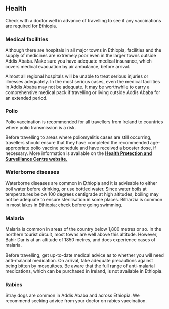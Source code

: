 ## Health

Check with a doctor well in advance of travelling to see if any vaccinations are required for Ethiopia.

### **Medical facilities**

Although there are hospitals in all major towns in Ethiopia, facilities and the supply of medicines are extremely poor even in the larger towns outside Addis Ababa. Make sure you have adequate medical insurance, which covers medical evacuation by air ambulance, before arrival.

Almost all regional hospitals will be unable to treat serious injuries or illnesses adequately. In the most serious cases, even the medical facilities in Addis Ababa may not be adequate. It may be worthwhile to carry a comprehensive medical pack if travelling or living outside Addis Ababa for an extended period.

### **Polio**

Polio vaccination is recommended for all travellers from Ireland to countries where polio transmission is a risk.

Before travelling to areas where poliomyelitis cases are still occurring, travellers should ensure that they have completed the recommended age-appropriate polio vaccine schedule and have received a booster dose, if necessary. More information is available on the [**Health Protection and Surveillance Centre website.**](https://www.hpsc.ie/a-z/vaccinepreventable/polio/guidance/)

### **Waterborne diseases**

Waterborne diseases are common in Ethiopia and it is advisable to either boil water before drinking, or use bottled water. Since water boils at temperatures below 100 degrees centigrade at high altitudes, boiling may not be adequate to ensure sterilisation in some places. Bilharzia is common in most lakes in Ethiopia; check before going swimming.

### **Malaria**

Malaria is common in areas of the country below 1,800 metres or so. In the northern tourist circuit, most towns are well above this altitude. However, Bahir Dar is at an altitude of 1850 metres, and does experience cases of malaria.

Before travelling, get up-to-date medical advice as to whether you will need anti-malarial medication. On arrival, take adequate precautions against being bitten by mosquitoes. Be aware that the full range of anti-malarial medications, which can be purchased in Ireland, is not available in Ethiopia.

### **Rabies**

Stray dogs are common in Addis Ababa and across Ethiopia. We recommend seeking advice from your doctor on rabies vaccination.